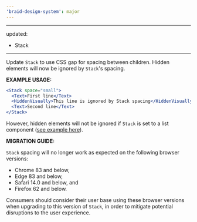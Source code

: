 ```yaml
---
'braid-design-system': major
---
```


---
updated:
  - Stack
---

Update `Stack` to use CSS gap for spacing between children. Hidden elements  will now be ignored by `Stack`'s spacing.

**EXAMPLE USAGE:**
```jsx
<Stack space="small">
  <Text>First line</Text>
  <HiddenVisually>This line is ignored by Stack spacing</HiddenVisually>
  <Text>Second line</Text>
</Stack>
```

However, hidden elements will not be ignored if `Stack` is set to a list component ([see example here]).

[see example here]: https://seek-oss.github.io/braid-design-system/playroom/#?code=N4Igxg9gJgpiBcIA8AhCAPABABwIZSgEsA7AcwF4AdEUgVwBd6YAnagPkuM0yQGV7cYANaYAznjAwqIdOgA2uZqRjtO3bnwHCxEqdQC2MIrX2qu6jQAkY%2BEqUxyYANxhzpAJnb9cxKIqiY3sJIAPTWtmQc5haagiLignogovq4cnJmFjEAKjDo9GwAYoTMovQOJDChuflRWepIloQEMMQAaoSitGlyAJ5smNkAFp2YAO6E6ZjEEOVDuC46iZiKELS%2BmIT0oU0t7Z3d6f1q9Tw1BbwwkBtyldV5BScxIUFCdQ0vWm%2BcTzyvS5JpIZjKYQO8YuEiGQHM5XB4vF8VqIVhUyphIPpsBBiK1tmEbFDSOCGv8EoDqCketR0RBMdjcdIIBkwb8cg8iiU0bccfdaqyGrtYPsuj1%2BoMRsiJlMZnMFjAAfLVusAlsds0hR0RUdiWzapdrgFuVUQucdTxPnFiaFXu9rV8oqE0OgoiAADQgehDGCGUQIADayRgMCEACkIAAjX0AXXdEygnt98D9AGYAJwABldAHYAGwADijAF8gA

**MIGRATION GUIDE:**

`Stack` spacing will no longer work as expected on the following browser versions:

- Chrome 83 and below,
- Edge 83 and below,
- Safari 14.0 and below, and
- Firefox 62 and below.

Consumers should consider their user base using these browser versions when upgrading to this version of `Stack`, in order to mitigate potential disruptions to the user experience.
